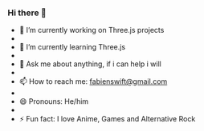 ### Hi there 👋


- 🔭 I’m currently working on Three.js projects
- 
- 🌱 I’m currently learning Three.js
- 
- 💬 Ask me about anything, if i can help i will
- 
- 📫 How to reach me: fabienswift@gmail.com
- 
- 😄 Pronouns: He/him
- 
- ⚡ Fun fact: I love Anime, Games and Alternative Rock

